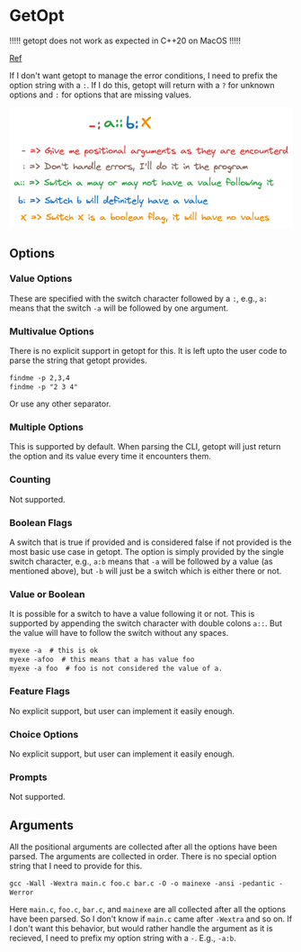 # GetOpt

!!!!! getopt does not work as expected in C++20 on MacOS !!!!!

[Ref](https://azrael.digipen.edu/~mmead/www/Courses/CS180/getopt.html)

If I don't want getopt to manage the error conditions, I need to prefix the option string with a `:`. If I do this, getopt will return with a `?` for unknown options and `:` for options that are missing values.

![example](./example.png)

## Options
### Value Options
These are specified with the switch character followed by a `:`, e.g., `a:` means that the switch `-a` will be followed by one argument.

### Multivalue Options
There is no explicit support in getopt for this. It is left upto the user code to parse the string that getopt provides.

```shell
findme -p 2,3,4
findme -p "2 3 4"
```
Or use any other separator.

### Multiple Options
This is supported by default. When parsing the CLI, getopt will just return the option and its value every time it encounters them.

### Counting
Not supported.

### Boolean Flags
A switch that is true if provided and is considered false if not provided is the most basic use case in getopt. The option is simply provided by the single switch character, e.g., `a:b` means that `-a` will be followed by a value (as mentioned above), but `-b` will just be a switch which is either there or not. 

### Value or Boolean
It is possible for a switch to have a value following it or not. This is supported by appending the switch character with double colons `a::`. But the value will have to follow the switch without any spaces.

```shell
myexe -a  # this is ok
myexe -afoo  # this means that a has value foo
myexe -a foo  # foo is not considered the value of a.
```

### Feature Flags
No explicit support, but user can implement it easily enough.

### Choice Options
No explicit support, but user can implement it easily enough.

### Prompts
Not supported.

## Arguments
All the positional arguments are collected after all the options have been parsed. The arguments are collected in order. There is no special option string that I need to provide for this.

```shell
gcc -Wall -Wextra main.c foo.c bar.c -O -o mainexe -ansi -pedantic -Werror
```

Here `main.c`, `foo.c`, `bar.c`, and `mainexe` are all collected after all the options have been parsed. So I don't know if `main.c` came after `-Wextra` and so on. If I don't want this behavior, but would rather handle the argument as it is recieved, I need to prefix my option string with a `-`. E.g., `-a:b`.
